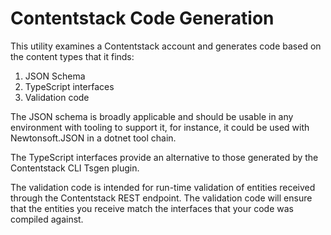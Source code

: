 # Contentstack Code Generation

This utility examines a Contentstack account and generates code based on
the content types that it finds:

1. JSON Schema
2. TypeScript interfaces
3. Validation code

The JSON schema is broadly applicable and should be usable in any environment
with tooling to support it, for instance, it could be used with Newtonsoft.JSON
in a dotnet tool chain.

The TypeScript interfaces provide an alternative to those generated by the
Contentstack CLI Tsgen plugin.

The validation code is intended for run-time validation of entities received
through the Contentstack REST endpoint. The validation code will ensure that
the entities you receive match the interfaces that your code was compiled
against.

[1]: https://json-schema.org/ 'JSON Schema'
[2]: https://github.com/bcherny/json-schema-to-typescript 'JSON Schema to TypeScript'
[3]: https://ajv.js.org/standalone.html 'Standalone validation code'
[4]: https://www.newtonsoft.com/json/help/html/JsonSchema.htm 'Validating JSON with JSON Schema'
[5]: https://www.contentstack.com/docs/developers/cli/tsgen-plugin/ 'Tsgen plugin'
